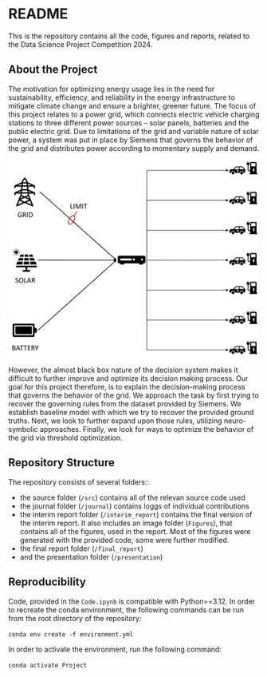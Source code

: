 # README #

This is the repository contains all the code, figures and reports, related to the Data Science Project Competition 2024. 


## About the Project ##

The motivation for optimizing energy usage lies in the need
for sustainability, efficiency, and reliability in the energy infrastructure to mitigate climate change and ensure a brighter, greener future. The focus of this project relates to a power grid, which connects electric vehicle charging stations to three different power sources – solar panels, batteries and the public electric grid. Due to limitations of the grid and variable nature of solar power, a system was put in place by Siemens that governs the behavior of the grid and distributes power according to momentary supply and demand. 


![Grid diagram](interim_report/Figures/grid_diagram.png)


However, the almost black box nature of the decision system makes it difficult to further improve and optimize its decision making process. Our goal for this project therefore, is to explain the decision-making process that governs the behavior of the grid. We approach the task by first trying to recover the governing rules from the dataset provided by Siemens. We establish baseline model with which we try to recover the provided ground truths. Next, we look to further expand upon those rules, utilizing neuro-symbolic approaches. Finally, we look for ways to optimize the behavior of the grid via threshold optimization.

## Repository Structure ##

The repository consists of several folders::

* the source folder (`/src`) contains all of the relevan source code used
* the journal folder (`/journal`) contains loggs of individual contributions
* the interim report folder (`/interim_report`) contains the final version of the interim report. It also includes an image folder (`Figures`), that contains all of the figures, used in the report. Most of the figures were generated with the provided code, some were further modified.
* the final report folder (`/final_report`)
* and the presentation folder (`/presentation`)



## Reproducibility ##

Code, provided in the `Code.ipynb` is compatible with Python==3.12. In order to recreate the conda environment, the following commands can be run from the root directory of the repository:

`
conda env create -f environment.yml
`

In order to activate the environment, run the following command:

`
conda activate Project
`